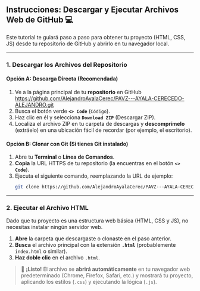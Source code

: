 ## Instrucciones: Descargar y Ejecutar Archivos Web de GitHub 💻

Este tutorial te guiará paso a paso para obtener tu proyecto (HTML, CSS, JS) desde tu repositorio de GitHub y abrirlo en tu navegador local.

---

### 1. Descargar los Archivos del Repositorio

#### Opción A: Descarga Directa (Recomendada)

1.  Ve a la página principal de tu **repositorio** en GitHub https://github.com/AlejandroAyalaCerec/PAVZ---AYALA-CERECEDO-ALEJANDRO.git
2.  Busca el botón verde **`<> Code`** (`Código`).
3.  Haz clic en él y selecciona **`Download ZIP`** (Descargar ZIP).
4.  Localiza el archivo ZIP en tu carpeta de descargas y **descomprímelo** (extráelo) en una ubicación fácil de recordar (por ejemplo, el escritorio).

#### Opción B: Clonar con Git (Si tienes Git instalado)

1.  Abre tu **Terminal** o **Línea de Comandos**.
2.  **Copia** la URL HTTPS de tu repositorio (la encuentras en el botón **`<> Code`**).
3.  Ejecuta el siguiente comando, reemplazando la URL de ejemplo:
    ```bash
    git clone https://github.com/AlejandroAyalaCerec/PAVZ---AYALA-CERECEDO-ALEJANDRO.git
    ```

---

### 2. Ejecutar el Archivo HTML

Dado que tu proyecto es una estructura web básica (HTML, CSS y JS), no necesitas instalar ningún servidor web.

1.  **Abre** la carpeta que descargaste o clonaste en el paso anterior.
2.  **Busca** el archivo principal con la extensión **`.html`** (probablemente `index.html` o similar).
3.  **Haz doble clic** en el archivo `.html`.


> 🎉 **¡Listo!** El archivo se **abrirá automáticamente** en tu navegador web predeterminado (Chrome, Firefox, Safari, etc.) y mostrará tu proyecto, aplicando los estilos (`.css`) y ejecutando la lógica (`.js`).


